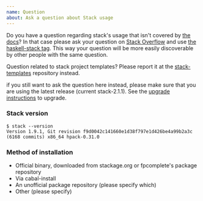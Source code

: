 ```yaml
---
name: Question
about: Ask a question about Stack usage
---
```


Do you have a question regarding stack's usage that isn't covered by [the docs](http://haskellstack.org)?
In that case please ask your question on [Stack Overflow](http://stackoverflow.com) and use [the haskell-stack tag](http://stackoverflow.com/questions/tagged/haskell-stack).
This way your question will be more easily discoverable by other people with the same question.

Question related to stack project templates? Please report it at the [stack-templates](https://github.com/commercialhaskell/stack-templates) repository instead.

if you still want to ask the question here instead, please make sure that you are using the latest release (current stack-2.1.1).
See the [upgrade instructions](http://docs.haskellstack.org/en/stable/install_and_upgrade/#upgrade) to upgrade.

### Stack version

```
$ stack --version
Version 1.9.1, Git revision f9d0042c141660e1d38f797e1d426be4a99b2a3c (6168 commits) x86_64 hpack-0.31.0
```

### Method of installation

* Official binary, downloaded from stackage.org or fpcomplete's package repository
* Via cabal-install
* An unofficial package repository (please specify which)
* Other (please specify)
